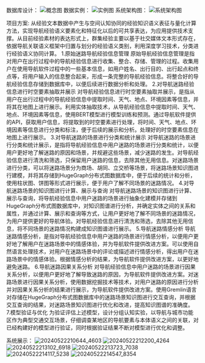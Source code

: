 数据库设计：
![概念图](https://github.com/user-attachments/assets/faf2629f-630b-4d1e-8714-637e585f9047)
数据实例：
![实例图](https://github.com/user-attachments/assets/514c9989-22b5-4e3e-a023-d04752c730d5)
系统架构图：
![系统架构图](https://github.com/user-attachments/assets/77b3224e-8e7c-4e37-a16c-e8cbf67e36ef)

项目方案:
从经验文本数据中产生与空间认知协同的经验知识语义表征与量化计算方法，实现导航经验语义要素化和特征化以后的可共享表达，为应用提供技术支撑。从目前经验素材的表达形式上，群集经验主要以基于社交媒体文本形式存在，依据导航关联语义框架中归置与划分的经验语义类别，利用深度学习技术，分类进行经验语义协同计算。
1.原始迷路导航经验信息管理
原始导航经验信息管理是指对用户在出行过程中的导航经验信息进行收集、整合、存储、管理的过程。收集用户在使用导航软件过程中的一些基本信息，如用户姓名、出行目的、出行起点和终点等，将用户输入的信息整合起来，形成一条完整的导航经验信息。将整合好的导航经验信息存储到数据库中，以便后续进行数据分析和处理。
2.对导航迷路经验信息进行时空要素抽取并展示
对导航经验信息进行时空要素抽取并展示，是指从用户在出行过程中的导航经验信息中提取时间、天气、地点、环境因素等信息，并将其在地图上进行展示。利用实体抽取技术，从导航经验信息中提取时间、天气、地点、环境因素等信息，使用BERT模型进行模型训练和预测。通过导航软件提供的API，获取用户信息，将提取到的时空要素进行处理，将时间、天气、地点、环境因素等信息进行分类和标注，便于后续的展示和分析。处理好的时空要素信息在地图上进行展示。
3.对导航迷路的场景进行分类和统计展示
对导航迷路的场景进行分类和统计展示，是指将导航经验信息中用户迷路的场景进行分类和统计，以便用户更好地了解迷路的原因和场景，并规避这些场景，减少迷路的发生。对导航经验信息进行清洗和筛选，只保留用户迷路的信息，去除其他无用信息。对迷路场景进行分类，可以将迷路场景分为商场、胡同、立交桥等场景，将迷路场景知识图进行建模，并将其存储到HugeGraph分布式图数据库中，便于后续的统计和分析，使用柱状图、饼图等形式进行展示，便于用户了解不同场景的迷路情况。
4.对导航迷路场景的知识图进行计算、展示与查询
对导航迷路场景的知识图进行计算、展示与查询，将导航经验信息中用户迷路的场景进行抽象化建模并存储到HugeGraph分布式图数据库中，对知识图谱进行分析，并确定实体之间的关系和属性，并通过计算、展示和查询等方式，让用户更好地了解不同场景的迷路情况，为用户提供更好的导航体验。对导航经验信息进行清洗和筛选，去除其他无用信息，将不同场景的迷路情况构建成知识图谱进行展示。
5.导航迷路情感分析
导航迷路情感分析，是指对导航经验信息中用户迷路的场景进行情感分析，以便用户更好地了解用户在迷路场景中的情感体验，并为导航软件提供改进方案。可以使用自然语言处理技术，对用户在迷路场景中的评论或描述进行情感分析，得出用户在迷路场景中的情感体验。根据情感分析的结果，为导航软件提供改进方案，以更好地避免迷路。
6.导航迷路因果关系分析
对导航经验信息中用户迷路的场景进行因果关系分析，以便用户更好地了解导致迷路的原因，为导航软件提供改进方案。对迷路场景进行因果关系分析，使用数据挖掘技术等技术，对用户迷路的原因进行分析并对因果关系分析的结果进行展示，为导航软件提供改进方案。使用Gremlin语言对存储在HugeGraph分布式图数据库中的迷路场景知识图进行交互查询，并根据交互查询的结果，对迷路场景知识图进行优化和改进，提高知识图谱的准确度。
7.模型验证与优化
为验证评估上述模型，设计分组认知实验，以导航与城市功能区作为典型交通交互场景，仔细调查某地区的导航要素与本体语义之间的关联，对已经构建好的模型进行验证，同时根据验证结果不断对模型进行优化和调整。

系统展示：
![20240522210644_4603](https://github.com/user-attachments/assets/66ac1ef9-81ff-4483-a299-34cca0d4ea74)
![20240522212200_4264](https://github.com/user-attachments/assets/6ace9477-13cd-4852-b961-9e00fe38a05c)
![20240522213102_6918](https://github.com/user-attachments/assets/ab5b232b-a8cf-4f62-b5f7-841d7e8438c2)
![20240522213723_7038](https://github.com/user-attachments/assets/a5a95334-e91c-4bf4-a81c-1d6e4d59bc96)
![20240522214117_5238](https://github.com/user-attachments/assets/55c8da2e-ede2-4d93-92e3-ad500d5e531f)
![20240522214547_8354](https://github.com/user-attachments/assets/98adbb11-06bf-4eff-b99f-21c056d9e25a)
